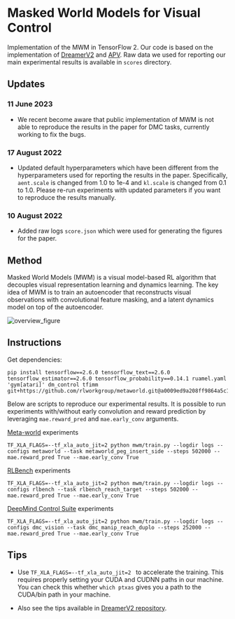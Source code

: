 # Masked World Models for Visual Control

Implementation of the MWM in TensorFlow 2. Our code is based on the implementation of [DreamerV2](https://github.com/danijar/dreamerv2) and [APV](https://arxiv.org/abs/2203.13880). Raw data we used for reporting our main experimental results is available in `scores` directory.

## Updates
### 11 June 2023
- We recent become aware that public implementation of MWM is not able to reproduce the results in the paper for DMC tasks, currently working to fix the bugs.

### 17 August 2022
- Updated default hyperparameters which have been different from the hyperparameters used for reporting the results in the paper. Specifically, `aent.scale` is changed from 1.0 to 1e-4 and `kl.scale` is changed from 0.1 to 1.0. Please re-run experiments with updated parameters if you want to reproduce the results manually.

### 10 August 2022
- Added raw logs `score.json` which were used for generating the figures for the paper.

## Method
Masked World Models (MWM) is a visual model-based RL algorithm that decouples visual representation learning and dynamics learning. The key idea of MWM is to train an autoencoder that reconstructs visual observations with convolutional feature masking, and a latent dynamics model on top of the autoencoder.

![overview_figure](https://user-images.githubusercontent.com/20944657/176366822-1c755eee-392e-4b7b-a1d0-8a34417888bc.gif)


## Instructions

Get dependencies:
```
pip install tensorflow==2.6.0 tensorflow_text==2.6.0 tensorflow_estimator==2.6.0 tensorflow_probability==0.14.1 ruamel.yaml 'gym[atari]' dm_control tfimm git+https://github.com/rlworkgroup/metaworld.git@a0009ed9a208ff9864a5c1368c04c273bb20dd06#egg=metaworld
```

Below are scripts to reproduce our experimental results. It is possible to run experiments with/without early convolution and reward prediction by leveraging `mae.reward_pred` and `mae.early_conv` arguments.

[Meta-world](https://github.com/rlworkgroup/metaworld) experiments
```
TF_XLA_FLAGS=--tf_xla_auto_jit=2 python mwm/train.py --logdir logs --configs metaworld --task metaworld_peg_insert_side --steps 502000 --mae.reward_pred True --mae.early_conv True
```

[RLBench](https://github.com/stepjam/RLBench) experiments
```
TF_XLA_FLAGS=--tf_xla_auto_jit=2 python mwm/train.py --logdir logs --configs rlbench --task rlbench_reach_target --steps 502000 --mae.reward_pred True --mae.early_conv True
```

[DeepMind Control Suite](https://github.com/deepmind/dm_control) experiments
```
TF_XLA_FLAGS=--tf_xla_auto_jit=2 python mwm/train.py --logdir logs --configs dmc_vision --task dmc_manip_reach_duplo --steps 252000 --mae.reward_pred True --mae.early_conv True
```

## Tips

- Use `TF_XLA_FLAGS=--tf_xla_auto_jit=2 ` to accelerate the training. This requires properly setting your CUDA and CUDNN paths in our machine. You can check this whether `which ptxas` gives you a path to the CUDA/bin path in your machine.

- Also see the tips available in [DreamerV2 repository](https://github.com/danijar/dreamerv2/blob/main/README.md#tips).
